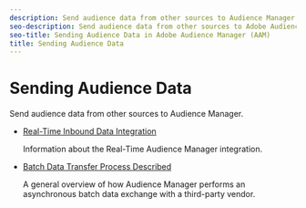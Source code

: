 ```yaml
---
description: Send audience data from other sources to Audience Manager.
seo-description: Send audience data from other sources to Adobe Audience Manager (AAM).
seo-title: Sending Audience Data in Adobe Audience Manager (AAM)
title: Sending Audience Data
---
```


# Sending Audience Data

Send audience data from other sources to Audience Manager.

* [Real-Time Inbound Data Integration](/help/using/integration/sending-audience-data/real-time-data-integration/real-time-tech-specs.md)

  Information about the Real-Time Audience Manager integration.

* [Batch Data Transfer Process Described](/help/using/integration/sending-audience-data/batch-data-transfer-explained/batch-data-transfer-explained.md)

  A general overview of how Audience Manager performs an asynchronous batch data exchange with a third-party vendor.
